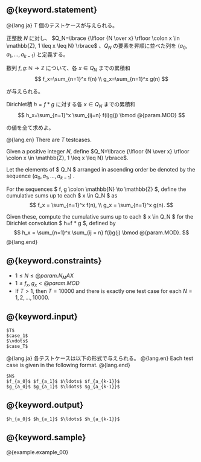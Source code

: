 ## @{keyword.statement}

@{lang.ja}
$T$ 個のテストケースが与えられる。

正整数 $N$ に対し、 $Q_N=\lbrace {\lfloor {N \over x} \rfloor \colon x \in \mathbb{Z}, 1 \leq x \leq N} \rbrace$ 、$Q_N$ の要素を昇順に並べた列を $(a_0,a_1,\ldots,a_{k-1})$ と定義する。

数列 $f,g \colon \mathbb{N} \to \mathbb{Z}$ について、各 $x \in Q_N$ までの累積和
$$
f_x=\sum_{n=1}^x f(n) \\
g_x=\sum_{n=1}^x g(n)
$$

が与えられる。

Dirichlet積 $h=f*g$ に対する各 $x \in Q_N$ までの累積和
$$
h_x=\sum_{n=1}^x \sum_{ij=n} f(i)g(j) \bmod @{param.MOD}
$$

の値を全て求めよ。

@{lang.en}
There are $T$ testcases.

Given a positive integer $N$, define $Q_N=\lbrace {\lfloor {N \over x} \rfloor \colon x \in \mathbb{Z}, 1 \leq x \leq N} \rbrace$.

Let the elements of $ Q_N $ arranged in ascending order be denoted by the sequence $(a_0,a_1,\ldots,a_{k-1})$ .

For the sequences $ f, g \colon \mathbb{N} \to \mathbb{Z} $, define the cumulative sums up to each $ x \in Q_N $ as
$$
f_x = \sum_{n=1}^x f(n), \\
g_x = \sum_{n=1}^x g(n).
$$

Given these, compute the cumulative sums up to each $ x \in Q_N $ for the Dirichlet convolution $ h=f * g $, defined by
$$
h_x = \sum_{n=1}^x \sum_{ij = n} f(i)g(j) \bmod @{param.MOD}.
$$
@{lang.end}

## @{keyword.constraints}

- $1 \leq N \leq @{param.N_MAX}$
- $1 \leq f_x,g_x < @{param.MOD}$
- If $T>1$, then $T=10000$ and there is exactly one test case for each $N=1,2,\ldots,10000$.

## @{keyword.input}

```
$T$
$case_1$
$\vdots$
$case_T$
```

@{lang.ja}
各テストケースは以下の形式で与えられる。
@{lang.en}
Each test case is given in the following format.
@{lang.end}

```
$N$
$f_{a_0}$ $f_{a_1}$ $\ldots$ $f_{a_{k-1}}$
$g_{a_0}$ $g_{a_1}$ $\ldots$ $g_{a_{k-1}}$
```


## @{keyword.output}

```
$h_{a_0}$ $h_{a_1}$ $\ldots$ $h_{a_{k-1}}$
```


## @{keyword.sample}

@{example.example_00}